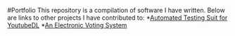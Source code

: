 #Portfolio
This repository is a compilation of software I have written.
Below are links to other projects I have contributed to:
*[Automated Testing Suit for YoutubeDL](https://github.com/bellmj/the-News-Team)
*[An Electronic Voting System](https://github.com/bellmj/csci360jake-matt)
